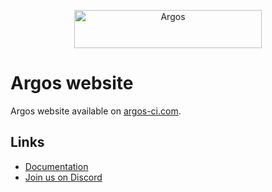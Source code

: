 <p align="center">
  <a href="https://argos-ci.com/?utm_source=github&utm_medium=logo" target="_blank">
    <img src="https://raw.githubusercontent.com/argos-ci/argos/main/resources/logos/logo-github-readme.png" alt="Argos" width="300" height="61">
  </a>
</p>

# Argos website

Argos website available on [argos-ci.com](https://argos-ci.com).

## Links

- [Documentation](https://argos-ci.com/docs)
- [Join us on Discord](https://discord.gg/pK79sv85Vg)
